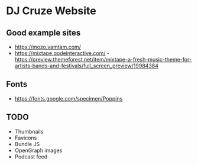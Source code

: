 # DJ Cruze Website

## Good example sites

- https://mozo.vamtam.com/
- https://mixtape.qodeinteractive.com/ - https://preview.themeforest.net/item/mixtape-a-fresh-music-theme-for-artists-bands-and-festivals/full_screen_preview/19984384

## Fonts

- https://fonts.google.com/specimen/Poppins

## TODO

- Thumbnails
- Favicons
- Bundle JS
- OpenGraph images
- Podcast feed
